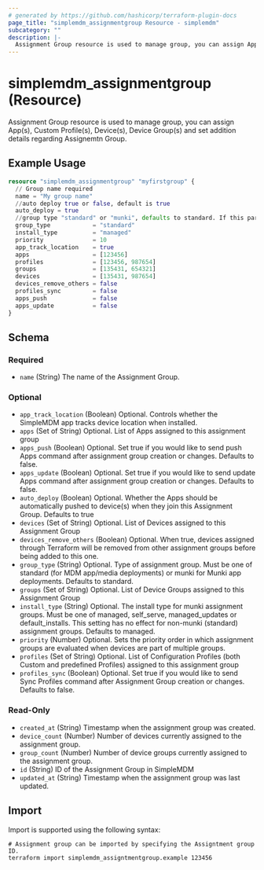 ```yaml
---
# generated by https://github.com/hashicorp/terraform-plugin-docs
page_title: "simplemdm_assignmentgroup Resource - simplemdm"
subcategory: ""
description: |-
  Assignment Group resource is used to manage group, you can assign App(s), Custom Profile(s), Device(s), Device Group(s) and set addition details regarding Assignemtn Group.
---
```


# simplemdm_assignmentgroup (Resource)

Assignment Group resource is used to manage group, you can assign App(s), Custom Profile(s), Device(s), Device Group(s) and set addition details regarding Assignemtn Group.

## Example Usage

```terraform
resource "simplemdm_assignmentgroup" "myfirstgroup" {
  // Group name required
  name = "My group name"
  //auto deploy true or false, default is true
  auto_deploy = true
  //group type "standard" or "munki", defaults to standard. If this parameter is changed it will destroy/create whole group
  group_type            = "standard"
  install_type          = "managed"
  priority              = 10
  app_track_location    = true
  apps                  = [123456]
  profiles              = [123456, 987654]
  groups                = [135431, 654321]
  devices               = [135431, 987654]
  devices_remove_others = false
  profiles_sync         = false
  apps_push             = false
  apps_update           = false
}
```

<!-- schema generated by tfplugindocs -->
## Schema

### Required

- `name` (String) The name of the Assignment Group.

### Optional

- `app_track_location` (Boolean) Optional. Controls whether the SimpleMDM app tracks device location when installed.
- `apps` (Set of String) Optional. List of Apps assigned to this assignment group
- `apps_push` (Boolean) Optional. Set true if you would like to send push Apps command after assignment group creation or changes. Defaults to false.
- `apps_update` (Boolean) Optional. Set true if you would like to send update Apps command after assignment group creation or changes. Defaults to false.
- `auto_deploy` (Boolean) Optional. Whether the Apps should be automatically pushed to device(s) when they join this Assignment Group. Defaults to true
- `devices` (Set of String) Optional. List of Devices assigned to this Assignment Group
- `devices_remove_others` (Boolean) Optional. When true, devices assigned through Terraform will be removed from other assignment groups before being added to this one.
- `group_type` (String) Optional. Type of assignment group. Must be one of standard (for MDM app/media deployments) or munki for Munki app deployments. Defaults to standard.
- `groups` (Set of String) Optional. List of Device Groups assigned to this Assignment Group
- `install_type` (String) Optional. The install type for munki assignment groups. Must be one of managed, self_serve, managed_updates or default_installs. This setting has no effect for non-munki (standard) assignment groups. Defaults to managed.
- `priority` (Number) Optional. Sets the priority order in which assignment groups are evaluated when devices are part of multiple groups.
- `profiles` (Set of String) Optional. List of Configuration Profiles (both Custom and predefined Profiles) assigned to this assignment group
- `profiles_sync` (Boolean) Optional. Set true if you would like to send Sync Profiles command after Assignment Group creation or changes. Defaults to false.

### Read-Only

- `created_at` (String) Timestamp when the assignment group was created.
- `device_count` (Number) Number of devices currently assigned to the assignment group.
- `group_count` (Number) Number of device groups currently assigned to the assignment group.
- `id` (String) ID of the Assignment Group in SimpleMDM
- `updated_at` (String) Timestamp when the assignment group was last updated.

## Import

Import is supported using the following syntax:

```shell
# Assignment group can be imported by specifying the Assigntment group ID.
terraform import simplemdm_assigntmentgroup.example 123456
```
